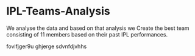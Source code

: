 # IPL-Teams-Analysis

We analyse the data and based on that analysis we Create the best team consisting of 11 members based on their past IPL performances.

fovifjger9u
ghjerge
sdvnfdjvhhs